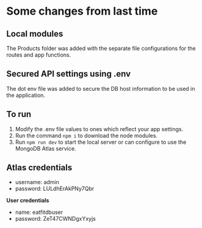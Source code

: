 # Some changes from last time

## Local modules
The Products folder was added with the separate file configurations for the routes and app functions.


## Secured API settings using .env
The dot env file was added to secure the DB host information to be used in the application.

## To run
1. Modify the .env file values to ones which reflect your app settings.
2. Run the command `npm i` to download the node modules.
3. Run `npm run dev` to start the local server or can configure to use the MongoDB Atlas service.

## Atlas credentials
- username: admin
- password: LULdhErAkPNy7Qbr

**User credentials**
- name: eatfitdbuser
- password: ZeT47CWNDgxYxyjs